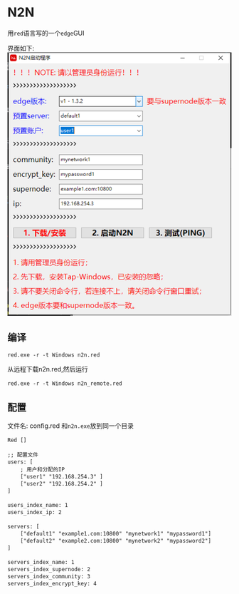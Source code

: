# N2N

用`red`语言写的一个`edge`GUI

界面如下:
![](img/20220121102701.png)

## 编译
```
red.exe -r -t Windows n2n.red
```

从远程下载n2n.red,然后运行
```
red.exe -r -t Windows n2n_remote.red
```

## 配置

文件名: config.red
和`n2n.exe`放到同一个目录

```red
Red []

;; 配置文件
users: [
    ; 用户和分配的IP
    ["user1" "192.168.254.3" ]
    ["user2" "192.168.254.2" ]
]
 
users_index_name: 1
users_index_ip: 2

servers: [
    ["default1" "example1.com:10800" "mynetwork1" "mypassword1"]
    ["default2" "example2.com:10800" "mynetwork2" "mypassword2"]
]

servers_index_name: 1
servers_index_supernode: 2
servers_index_community: 3
servers_index_encrypt_key: 4
```